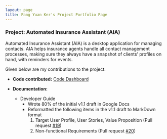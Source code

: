 ```yaml
---
layout: page
title: Pang Yuan Ker's Project Portfolio Page
---
```


### Project: Automated Insurance Assistant (AIA)

Automated Insurance Assistant (AIA) is a desktop application for managing contacts. 
AIA helps insurance agents handle all contact management processes, making sure they always have a 
snapshot of clients’ profiles on hand, with reminders for events.

Given below are my contributions to the project.

- **Code contributed:** 
  [Code Dashboard](https://nus-cs2103-ay2122s2.github.io/tp-dashboard/?search=pyk595&breakdown=true)
  
- **Documentation:**
    - Developer Guide
        - Wrote 80% of the initial v1.1 draft in Google Docs
        - Reformatted the following items in the v1.1 draft to MarkDown format
            1. Target User Profile, User Stories, Value Proposition
               (Pull request [#19](https://github.com/AY2122S2-CS2103T-T17-3/tp/pull/19))
            2. Non-functional Requirements
               (Pull request [#20](https://github.com/AY2122S2-CS2103T-T17-3/tp/pull/20))
